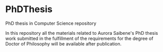 # PhDThesis
PhD thesis in Computer Science repository

In this repository all the materials related to Aurora Saibene's PhD thesis work submitted in the fulfillment of the requirements for the degree of Doctor of Philosophy will be available after publication.
